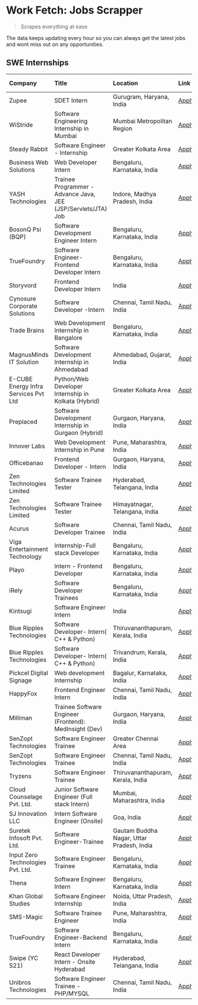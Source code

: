 # Work Fetch: Jobs Scrapper
> Scrapes everything at ease

The data keeps updating every hour so you can always get the latest jobs and wont miss out on any opportunities.

## SWE Internships
<!--START_SECTION:workfetch-->
| Company                              | Title                                                         | Location                                  | Link                                                                                                                                                                                                                                                                                            | Date Posted   |
|:-------------------------------------|:--------------------------------------------------------------|:------------------------------------------|:------------------------------------------------------------------------------------------------------------------------------------------------------------------------------------------------------------------------------------------------------------------------------------------------|:--------------|
| Zupee                                | SDET Intern                                                   | Gurugram, Haryana, India                  | [Apply](https://in.linkedin.com/jobs/view/sdet-intern-at-zupee-3888478071?position=52&pageNum=0&refId=S%2Fa7W8H1JpbbIQ%2FMdmO1OA%3D%3D&trackingId=ul5fi%2BL%2F4%2BwYXLnDUJrfrA%3D%3D&trk=public_jobs_jserp-result_search-card)                                                                  | 2024-04-09    |
| WiStride                             | Software Engineering Internship in Mumbai                     | Mumbai Metropolitan Region                | [Apply](https://in.linkedin.com/jobs/view/software-engineering-internship-in-mumbai-at-wistride-3888218704?position=18&pageNum=0&refId=S%2Fa7W8H1JpbbIQ%2FMdmO1OA%3D%3D&trackingId=K%2FNNrpQZp%2BWAuzSRl0640A%3D%3D&trk=public_jobs_jserp-result_search-card)                                   | 2024-04-08    |
| Steady Rabbit                        | Software Engineer - Internship                                | Greater Kolkata Area                      | [Apply](https://in.linkedin.com/jobs/view/software-engineer-internship-at-steady-rabbit-3885171077?position=21&pageNum=0&refId=S%2Fa7W8H1JpbbIQ%2FMdmO1OA%3D%3D&trackingId=2z%2BuayKgsOk68vfpZkTJvQ%3D%3D&trk=public_jobs_jserp-result_search-card)                                             | 2024-04-08    |
| Business Web Solutions               | Web Developer Intern                                          | Bengaluru, Karnataka, India               | [Apply](https://in.linkedin.com/jobs/view/web-developer-intern-at-business-web-solutions-3889115371?position=31&pageNum=0&refId=S%2Fa7W8H1JpbbIQ%2FMdmO1OA%3D%3D&trackingId=1Jeq%2FxuROID3Fl94TpxhBg%3D%3D&trk=public_jobs_jserp-result_search-card)                                            | 2024-04-08    |
| YASH Technologies                    | Trainee Programmer - Advance Java, JEE (JSP/Servlets/JTA) Job | Indore, Madhya Pradesh, India             | [Apply](https://in.linkedin.com/jobs/view/trainee-programmer-advance-java-jee-jsp-servlets-jta-job-at-yash-technologies-3886667670?position=49&pageNum=0&refId=S%2Fa7W8H1JpbbIQ%2FMdmO1OA%3D%3D&trackingId=AxZEBj0QIl%2B5OTVrpM5bKg%3D%3D&trk=public_jobs_jserp-result_search-card)             | 2024-04-08    |
| BosonQ Psi (BQP)                     | Software Development Engineer Intern                          | Bengaluru, Karnataka, India               | [Apply](https://in.linkedin.com/jobs/view/software-development-engineer-intern-at-bosonq-psi-bqp-3888328596?position=43&pageNum=0&refId=S%2Fa7W8H1JpbbIQ%2FMdmO1OA%3D%3D&trackingId=KdPThKE%2Fz6jY%2BY089oSPZA%3D%3D&trk=public_jobs_jserp-result_search-card)                                  | 2024-04-06    |
| TrueFoundry                          | Software Engineer- Frontend Developer Intern                  | Bengaluru, Karnataka, India               | [Apply](https://in.linkedin.com/jobs/view/software-engineer-frontend-developer-intern-at-truefoundry-3887320206?position=23&pageNum=0&refId=S%2Fa7W8H1JpbbIQ%2FMdmO1OA%3D%3D&trackingId=yD0xqEFc7CMZpL5TijQ0Hg%3D%3D&trk=public_jobs_jserp-result_search-card)                                  | 2024-04-05    |
| Storyvord                            | Frontend Developer Intern                                     | India                                     | [Apply](https://in.linkedin.com/jobs/view/frontend-developer-intern-at-storyvord-3518938006?position=20&pageNum=0&refId=S%2Fa7W8H1JpbbIQ%2FMdmO1OA%3D%3D&trackingId=c8tT7D%2FOZLTYrbLlry1yLA%3D%3D&trk=public_jobs_jserp-result_search-card)                                                    | 2024-04-04    |
| Cynosure Corporate Solutions         | Software Developer -Intern                                    | Chennai, Tamil Nadu, India                | [Apply](https://in.linkedin.com/jobs/view/software-developer-intern-at-cynosure-corporate-solutions-3884767755?position=27&pageNum=0&refId=S%2Fa7W8H1JpbbIQ%2FMdmO1OA%3D%3D&trackingId=n0tNcBRXsWirXh2ND48ytw%3D%3D&trk=public_jobs_jserp-result_search-card)                                   | 2024-04-04    |
| Trade Brains                         | Web Development Internship in Bangalore                       | Bengaluru, Karnataka, India               | [Apply](https://in.linkedin.com/jobs/view/web-development-internship-in-bangalore-at-trade-brains-3885739433?position=60&pageNum=0&refId=S%2Fa7W8H1JpbbIQ%2FMdmO1OA%3D%3D&trackingId=jfzbyR11B2H%2Flt2iM%2Fjnvg%3D%3D&trk=public_jobs_jserp-result_search-card)                                 | 2024-04-04    |
| MagnusMinds IT Solution              | Software Development Internship in Ahmedabad                  | Ahmedabad, Gujarat, India                 | [Apply](https://in.linkedin.com/jobs/view/software-development-internship-in-ahmedabad-at-magnusminds-it-solution-3883933909?position=39&pageNum=0&refId=S%2Fa7W8H1JpbbIQ%2FMdmO1OA%3D%3D&trackingId=VOHi%2BY04YNOPsI4Fd0qfsw%3D%3D&trk=public_jobs_jserp-result_search-card)                   | 2024-04-03    |
| E-CUBE Energy Infra Services Pvt Ltd | Python/Web Developer Internship in Kolkata (Hybrid)           | Greater Kolkata Area                      | [Apply](https://in.linkedin.com/jobs/view/python-web-developer-internship-in-kolkata-hybrid-at-e-cube-energy-infra-services-pvt-ltd-3882160442?position=16&pageNum=0&refId=S%2Fa7W8H1JpbbIQ%2FMdmO1OA%3D%3D&trackingId=RWsBYdZEAJJrh8n%2FNfV2Ow%3D%3D&trk=public_jobs_jserp-result_search-card) | 2024-04-02    |
| Preplaced                            | Software Development Internship in Gurgaon (Hybrid)           | Gurgaon, Haryana, India                   | [Apply](https://in.linkedin.com/jobs/view/software-development-internship-in-gurgaon-hybrid-at-preplaced-3880567870?position=24&pageNum=0&refId=S%2Fa7W8H1JpbbIQ%2FMdmO1OA%3D%3D&trackingId=Jlvwh%2F32Qy5gbMyPSQbRSg%3D%3D&trk=public_jobs_jserp-result_search-card)                            | 2024-04-01    |
| Innover Labs                         | Web Development Internship in Pune                            | Pune, Maharashtra, India                  | [Apply](https://in.linkedin.com/jobs/view/web-development-internship-in-pune-at-innover-labs-3875494237?position=8&pageNum=0&refId=S%2Fa7W8H1JpbbIQ%2FMdmO1OA%3D%3D&trackingId=iam6dTlSWRAI1CGlpNPing%3D%3D&trk=public_jobs_jserp-result_search-card)                                           | 2024-03-28    |
| Officebanao                          | Frontend Developer - Intern                                   | Gurgaon, Haryana, India                   | [Apply](https://in.linkedin.com/jobs/view/frontend-developer-intern-at-officebanao-3871265915?position=12&pageNum=0&refId=S%2Fa7W8H1JpbbIQ%2FMdmO1OA%3D%3D&trackingId=J7BhyjkjeSOo917WgMQ01A%3D%3D&trk=public_jobs_jserp-result_search-card)                                                    | 2024-03-28    |
| Zen Technologies Limited             | Software Trainee Tester                                       | Hyderabad, Telangana, India               | [Apply](https://in.linkedin.com/jobs/view/software-trainee-tester-at-zen-technologies-limited-3872036112?position=13&pageNum=0&refId=S%2Fa7W8H1JpbbIQ%2FMdmO1OA%3D%3D&trackingId=JLtP%2FEemTumYMqyenUc0Ng%3D%3D&trk=public_jobs_jserp-result_search-card)                                       | 2024-03-27    |
| Zen Technologies Limited             | Software Trainee Tester                                       | Himayatnagar, Telangana, India            | [Apply](https://in.linkedin.com/jobs/view/software-trainee-tester-at-zen-technologies-limited-3872100214?position=10&pageNum=0&refId=S%2Fa7W8H1JpbbIQ%2FMdmO1OA%3D%3D&trackingId=8PrXHmkiKu2DTMljNQOCHg%3D%3D&trk=public_jobs_jserp-result_search-card)                                         | 2024-03-26    |
| Acurus                               | Software Developer Trainee                                    | Chennai, Tamil Nadu, India                | [Apply](https://in.linkedin.com/jobs/view/software-developer-trainee-at-acurus-3871400616?position=22&pageNum=0&refId=S%2Fa7W8H1JpbbIQ%2FMdmO1OA%3D%3D&trackingId=XWx1SLEIlQ8P%2F2TGH76MtQ%3D%3D&trk=public_jobs_jserp-result_search-card)                                                      | 2024-03-26    |
| Viga Entertainment Technology        | Internship-Full stack Developer                               | Bengaluru, Karnataka, India               | [Apply](https://in.linkedin.com/jobs/view/internship-full-stack-developer-at-viga-entertainment-technology-3870669789?position=30&pageNum=0&refId=S%2Fa7W8H1JpbbIQ%2FMdmO1OA%3D%3D&trackingId=2byig47nIxANoIE4uD3bFw%3D%3D&trk=public_jobs_jserp-result_search-card)                            | 2024-03-25    |
| Playo                                | Intern - Frontend Developer                                   | Bengaluru, Karnataka, India               | [Apply](https://in.linkedin.com/jobs/view/intern-frontend-developer-at-playo-3864131172?position=6&pageNum=0&refId=S%2Fa7W8H1JpbbIQ%2FMdmO1OA%3D%3D&trackingId=Y2TFV%2BPvs4dpP8ec5fzEUQ%3D%3D&trk=public_jobs_jserp-result_search-card)                                                         | 2024-03-22    |
| iRely                                | Software Developer Trainees                                   | Bengaluru, Karnataka, India               | [Apply](https://in.linkedin.com/jobs/view/software-developer-trainees-at-irely-3860566039?position=3&pageNum=0&refId=S%2Fa7W8H1JpbbIQ%2FMdmO1OA%3D%3D&trackingId=%2BhIrJxNwc%2B%2FWZhJdVIvVSA%3D%3D&trk=public_jobs_jserp-result_search-card)                                                   | 2024-03-18    |
| Kintsugi                             | Software Engineer Intern                                      | India                                     | [Apply](https://in.linkedin.com/jobs/view/software-engineer-intern-at-kintsugi-3857074071?position=35&pageNum=0&refId=S%2Fa7W8H1JpbbIQ%2FMdmO1OA%3D%3D&trackingId=Lr%2B0sIinezU706cVTn0g3A%3D%3D&trk=public_jobs_jserp-result_search-card)                                                      | 2024-03-16    |
| Blue Ripples Technologies            | Software Developer- Intern( C++ & Python)                     | Thiruvananthapuram, Kerala, India         | [Apply](https://in.linkedin.com/jobs/view/software-developer-intern-c%2B%2B-python-at-blue-ripples-technologies-3855594494?position=19&pageNum=0&refId=S%2Fa7W8H1JpbbIQ%2FMdmO1OA%3D%3D&trackingId=17ypxzKwZWmbOi%2FLbNsT1w%3D%3D&trk=public_jobs_jserp-result_search-card)                     | 2024-03-14    |
| Blue Ripples Technologies            | Software Developer- Intern( C++  & Python)                    | Trivandrum, Kerala, India                 | [Apply](https://in.linkedin.com/jobs/view/software-developer-intern-c%2B%2B-python-at-blue-ripples-technologies-3856150730?position=17&pageNum=0&refId=S%2Fa7W8H1JpbbIQ%2FMdmO1OA%3D%3D&trackingId=pqTfRp%2BJF41iJTGCVxyyrw%3D%3D&trk=public_jobs_jserp-result_search-card)                     | 2024-03-13    |
| Pickcel Digital Signage              | Web development Internship                                    | Bagalur, Karnataka, India                 | [Apply](https://in.linkedin.com/jobs/view/web-development-internship-at-pickcel-digital-signage-3849506118?position=58&pageNum=0&refId=S%2Fa7W8H1JpbbIQ%2FMdmO1OA%3D%3D&trackingId=qAjzay7UcANFaoX1yl9IFA%3D%3D&trk=public_jobs_jserp-result_search-card)                                       | 2024-03-08    |
| HappyFox                             | Frontend Engineer Intern                                      | Chennai, Tamil Nadu, India                | [Apply](https://in.linkedin.com/jobs/view/frontend-engineer-intern-at-happyfox-3848357951?position=51&pageNum=0&refId=S%2Fa7W8H1JpbbIQ%2FMdmO1OA%3D%3D&trackingId=wp7CfsY2sTR5WRHDlLy1%2Fg%3D%3D&trk=public_jobs_jserp-result_search-card)                                                      | 2024-03-07    |
| Milliman                             | Trainee Software Engineer (Frontend): MedInsight (Dev)        | Gurgaon, Haryana, India                   | [Apply](https://in.linkedin.com/jobs/view/trainee-software-engineer-frontend-medinsight-dev-at-milliman-3792874280?position=11&pageNum=0&refId=S%2Fa7W8H1JpbbIQ%2FMdmO1OA%3D%3D&trackingId=iW3E8055CR7J8%2BufkrYXPQ%3D%3D&trk=public_jobs_jserp-result_search-card)                             | 2024-03-01    |
| SenZopt Technologies                 | Software Engineer Trainee                                     | Greater Chennai Area                      | [Apply](https://in.linkedin.com/jobs/view/software-engineer-trainee-at-senzopt-technologies-3827688781?position=40&pageNum=0&refId=S%2Fa7W8H1JpbbIQ%2FMdmO1OA%3D%3D&trackingId=BgDShndvusOuhh1uvuL4NA%3D%3D&trk=public_jobs_jserp-result_search-card)                                           | 2024-02-12    |
| SenZopt Technologies                 | Software Engineer Trainee                                     | Chennai, Tamil Nadu, India                | [Apply](https://in.linkedin.com/jobs/view/software-engineer-trainee-at-senzopt-technologies-3827686880?position=54&pageNum=0&refId=S%2Fa7W8H1JpbbIQ%2FMdmO1OA%3D%3D&trackingId=GfMNu2CM4baHk8LbDEYxeQ%3D%3D&trk=public_jobs_jserp-result_search-card)                                           | 2024-02-12    |
| Tryzens                              | Software Engineer Trainee                                     | Thiruvananthapuram, Kerala, India         | [Apply](https://in.linkedin.com/jobs/view/software-engineer-trainee-at-tryzens-3809363491?position=41&pageNum=0&refId=S%2Fa7W8H1JpbbIQ%2FMdmO1OA%3D%3D&trackingId=ZyKD9ZG9skO9SOKnhfUsqA%3D%3D&trk=public_jobs_jserp-result_search-card)                                                        | 2024-01-18    |
| Cloud Counselage Pvt. Ltd.           | Junior Software Engineer (Full stack Intern)                  | Mumbai, Maharashtra, India                | [Apply](https://in.linkedin.com/jobs/view/junior-software-engineer-full-stack-intern-at-cloud-counselage-pvt-ltd-3803132814?position=34&pageNum=0&refId=S%2Fa7W8H1JpbbIQ%2FMdmO1OA%3D%3D&trackingId=PO1CDrr1PXl4TM%2BxsDyAeQ%3D%3D&trk=public_jobs_jserp-result_search-card)                    | 2024-01-11    |
| SJ Innovation LLC                    | Intern Software Engineer (Onsite)                             | Goa, India                                | [Apply](https://in.linkedin.com/jobs/view/intern-software-engineer-onsite-at-sj-innovation-llc-3799959011?position=48&pageNum=0&refId=S%2Fa7W8H1JpbbIQ%2FMdmO1OA%3D%3D&trackingId=Tk9G4VpHcYK77ChLsnXLug%3D%3D&trk=public_jobs_jserp-result_search-card)                                        | 2024-01-11    |
| Suretek Infosoft Pvt. Ltd.           | Software Engineer-Trainee                                     | Gautam Buddha Nagar, Uttar Pradesh, India | [Apply](https://in.linkedin.com/jobs/view/software-engineer-trainee-at-suretek-infosoft-pvt-ltd-3800934643?position=28&pageNum=0&refId=S%2Fa7W8H1JpbbIQ%2FMdmO1OA%3D%3D&trackingId=I43UEZvjNP%2BTFljxYCpJ%2BQ%3D%3D&trk=public_jobs_jserp-result_search-card)                                   | 2024-01-09    |
| Input Zero Technologies Pvt. Ltd.    | Software Engineer Trainee                                     | Bengaluru, Karnataka, India               | [Apply](https://in.linkedin.com/jobs/view/software-engineer-trainee-at-input-zero-technologies-pvt-ltd-3800927643?position=37&pageNum=0&refId=S%2Fa7W8H1JpbbIQ%2FMdmO1OA%3D%3D&trackingId=fAuxkarhOUnPtMIPSzygkA%3D%3D&trk=public_jobs_jserp-result_search-card)                                | 2024-01-09    |
| Thena                                | Software Engineer Intern                                      | Bengaluru, Karnataka, India               | [Apply](https://in.linkedin.com/jobs/view/software-engineer-intern-at-thena-3778731751?position=25&pageNum=0&refId=S%2Fa7W8H1JpbbIQ%2FMdmO1OA%3D%3D&trackingId=YcqeY3bTYjM55mQGLG32gw%3D%3D&trk=public_jobs_jserp-result_search-card)                                                           | 2023-12-05    |
| Khan Global Studies                  | Software Engineer Internship                                  | Noida, Uttar Pradesh, India               | [Apply](https://in.linkedin.com/jobs/view/software-engineer-internship-at-khan-global-studies-3766942197?position=56&pageNum=0&refId=S%2Fa7W8H1JpbbIQ%2FMdmO1OA%3D%3D&trackingId=lCXSSATaxd9hh9sjzhaokg%3D%3D&trk=public_jobs_jserp-result_search-card)                                         | 2023-11-27    |
| SMS-Magic                            | Software Trainee Engineer                                     | Pune, Maharashtra, India                  | [Apply](https://in.linkedin.com/jobs/view/software-trainee-engineer-at-sms-magic-3761409781?position=36&pageNum=0&refId=S%2Fa7W8H1JpbbIQ%2FMdmO1OA%3D%3D&trackingId=bzzSyr5VoFNyoABYPnZdGA%3D%3D&trk=public_jobs_jserp-result_search-card)                                                      | 2023-11-16    |
| TrueFoundry                          | Software Engineer-Backend Intern                              | Bengaluru, Karnataka, India               | [Apply](https://in.linkedin.com/jobs/view/software-engineer-backend-intern-at-truefoundry-3779508170?position=38&pageNum=0&refId=S%2Fa7W8H1JpbbIQ%2FMdmO1OA%3D%3D&trackingId=4bhiap5UW3%2Fh4F7gvQXkHA%3D%3D&trk=public_jobs_jserp-result_search-card)                                           | 2023-11-10    |
| Swipe (YC S21)                       | React Developer Intern - Onsite Hyderabad                     | Hyderabad, Telangana, India               | [Apply](https://in.linkedin.com/jobs/view/react-developer-intern-onsite-hyderabad-at-swipe-yc-s21-3737600089?position=44&pageNum=0&refId=S%2Fa7W8H1JpbbIQ%2FMdmO1OA%3D%3D&trackingId=shwL7Mc%2Fk28NfSTFUJldzA%3D%3D&trk=public_jobs_jserp-result_search-card)                                   | 2023-10-13    |
| Unibros Technologies                 | Software Engineer Trainee - PHP/MYSQL                         | Chennai, Tamil Nadu, India                | [Apply](https://in.linkedin.com/jobs/view/software-engineer-trainee-php-mysql-at-unibros-technologies-3656599241?position=42&pageNum=0&refId=S%2Fa7W8H1JpbbIQ%2FMdmO1OA%3D%3D&trackingId=KECQovpO6%2BvUEU7uMcqw9w%3D%3D&trk=public_jobs_jserp-result_search-card)                               | 2023-06-12    |
<!--END_SECTION:workfetch-->
